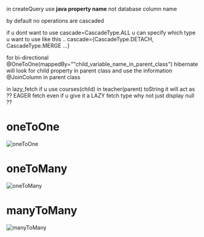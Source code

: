 in createQuery use **java property name** not database column name

by default no operations are cascaded  

if u dont want to use cascade=CascadeType.ALL u can specify which type u want to use like this .. cascade={CascadeType.DETACH, CascadeType.MERGE ...}

for bi-directional @OneToOne(mappedBy=""child_variable_name_in_parent_class") hibernate will look for child property in parent class and use the information @JoinColumn in parent class  

in lazy_fetch if u use courses(child) in teacher(parent) toString it will act as ?? EAGER fetch even if u give it a LAZY fetch type why not just display null ??  


# oneToOne
![oneToOne](https://i.imgur.com/K30rFwN.png)

# oneToMany
![oneToMany](https://i.imgur.com/RjyaAgQ.png)

# manyToMany
![manyToMany](https://i.imgur.com/3AXc2c3.png)
